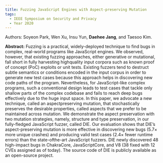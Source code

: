```yaml
---
title: Fuzzing JavaScript Engines with Aspect-preserving Mutation
tags:
  - IEEE Symposium on Security and Privacy
  - Year 2020
---
```

Authors: Soyeon Park, Wen Xu, Insu Yun, **Daehee Jang**, and Taesoo Kim.<br>
<!--more-->
**Abstract:** 
Fuzzing is a practical, widely-deployed technique
to find bugs in complex, real-world programs like JavaScript
engines. We observed, however, that existing fuzzing approaches,
either generative or mutational, fall short in fully harvesting highquality input corpora such as known proof of concept (PoC)
exploits or unit tests. Existing fuzzers tend to destruct subtle
semantics or conditions encoded in the input corpus in order to
generate new test cases because this approach helps in discovering
new code paths of the program. Nevertheless, for JavaScript-like
complex programs, such a conventional design leads to test cases
that tackle only shallow parts of the complex codebase and fails
to reach deep bugs effectively due to the huge input space.
In this paper, we advocate a new technique, called an aspectpreserving mutation, that stochastically preserves the desirable
properties, called aspects
that we prefer to be maintained across
mutation. We demonstrate the aspect preservation with two
mutation strategies, namely, structure and type preservation, in
our fully-fledged JavaScript fuzzer, called DIE. Our evaluation
shows that DIE’s aspect-preserving mutation is more effective in
discovering new bugs (5.7× more unique crashes) and producing
valid test cases (2.4× fewer runtime errors) than the state-ofthe-art JavaScript fuzzers. DIE newly discovered 48 high-impact
bugs in ChakraCore, JavaScriptCore, and V8 (38 fixed with 12
CVEs assigned as of today). The source code of DIE is publicly
available as an open-source project.


